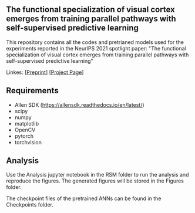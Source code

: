 ## The functional specialization of visual cortex emerges from training parallel pathways with self-supervised predictive learning


This repository contains all the codes and pretrianed models used for the experiments reported in the NeurIPS 2021 spotlight paper: "The functional specialization of visual cortex emerges from training parallel pathways with self-supervised predictive learning" 

Linkes: [[Preprint](https://www.biorxiv.org/content/10.1101/2021.06.18.448989v2)]  [[Project Page](https://ventral-dorsal-model.netlify.app/)]


## Requirements

+ Allen SDK (https://allensdk.readthedocs.io/en/latest/)
+ scipy
+ numpy
+ matplotlib
+ OpenCV
+ pytorch
+ torchvision


## Analysis 

Use the Analysis jupyter notebook in the RSM folder to run the analysis and reproduce the figures. The generated figures will be stored in the Figures folder. 

The checkpoint files of the pretrained ANNs can be found in the Checkpoints folder. 




